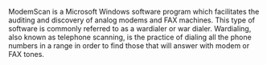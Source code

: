 ModemScan is a Microsoft Windows software program which facilitates the auditing and discovery of analog modems and FAX machines. This type of software is commonly referred to as a wardialer or war dialer. Wardialing, also known as telephone scanning, is the practice of dialing all the phone numbers in a range in order to find those that will answer with modem or FAX tones.